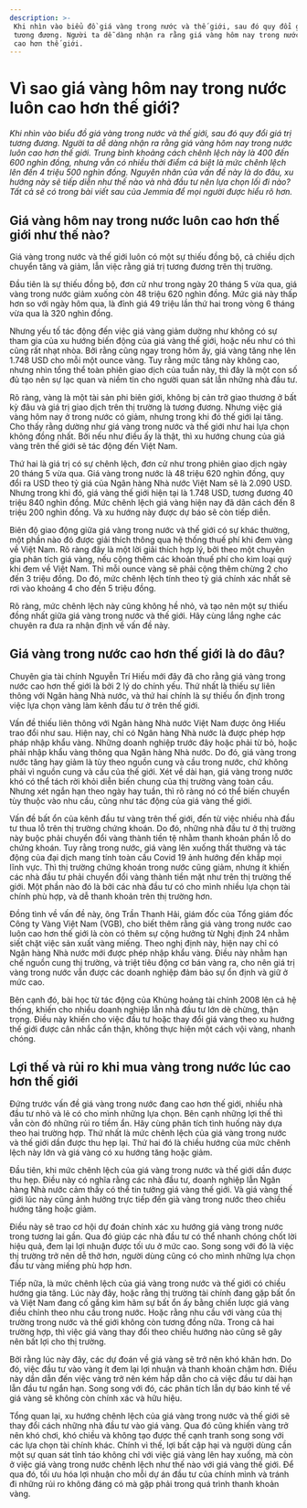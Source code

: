 ```yaml
---
description: >-
 Khi nhìn vào biểu đồ giá vàng trong nước và thế giới, sau đó quy đổi giá trị
 tương đương. Người ta dễ dàng nhận ra rằng giá vàng hôm nay trong nước luôn
 cao hơn thế giới.
---
```


# Vì sao giá vàng hôm nay trong nước luôn cao hơn thế giới?

_Khi nhìn vào biểu đồ giá vàng trong nước và thế giới, sau đó quy đổi giá trị tương đương. Người ta dễ dàng nhận ra rằng giá vàng hôm nay trong nước luôn cao hơn thế giới. Trung bình khoảng cách chênh lệch này là 400 đến 600 nghìn đồng, nhưng vẫn có nhiều thời điểm cá biệt là mức chênh lệch lên đến 4 triệu 500 nghìn đồng. Nguyên nhân của vấn đề này là do đâu, xu hướng này sẽ tiếp diễn như thế nào và nhà đầu tư nên lựa chọn lối đi nào? Tất cả sẽ có trong bài viết sau của Jemmia để mọi người được hiểu rõ hơn._

## Giá vàng hôm nay trong nước luôn cao hơn thế giới như thế nào?

Giá vàng trong nước và thế giới luôn có một sự thiếu đồng bộ, cả chiều dịch chuyển tăng và giảm, lẫn việc rằng giá trị tương đương trên thị trường.

Đầu tiên là sự thiếu đồng bộ, đơn cử như trong ngày 20 tháng 5 vừa qua, giá vàng trong nước giảm xuống còn 48 triệu 620 nghìn đồng. Mức giá này thấp hơn so với ngày hôm qua, là đỉnh giá 49 triệu lần thứ hai trong vòng 6 tháng vừa qua là 320 nghìn đồng.

Nhưng yếu tố tác động đến việc giá vàng giảm dường như không có sự tham gia của xu hướng biến động của giá vàng thế giới, hoặc nếu như có thì cũng rất nhạt nhòa. Bởi rằng cũng ngay trong hôm ấy, giá vàng tăng nhẹ lên 1.748 USD cho mỗi một ounce vàng. Tuy rằng mức tăng này không cao, nhưng nhìn tổng thể toàn phiên giao dịch của tuần này, thì đây là một con số đủ tạo nên sự lạc quan và niềm tin cho người quan sát lẫn những nhà đầu tư.

Rõ ràng, vàng là một tài sản phi biên giới, không bị cản trở giao thương ở bất kỳ đâu và giá trị giao dịch trên thị trường là tương đương. Nhưng việc giá vàng hôm nay ở trong nước có giảm, nhưng trong khi đó thế giới lại tăng. Cho thấy rằng dường như giá vàng trong nước và thế giới như hai lựa chọn không đồng nhất. Bởi nếu như điều ấy là thật, thì xu hướng chung của giá vàng trên thế giới sẽ tác động đến Việt Nam.

Thứ hai là giá trị có sự chênh lệch, đơn cử như trong phiên giao dịch ngày 20 tháng 5 vừa qua. Giá vàng trong nước là 48 triệu 620 nghìn đồng, quy đổi ra USD theo tỷ giá của Ngân hàng Nhà nước Việt Nam sẽ là 2.090 USD. Nhưng trong khi đó, giá vàng thế giới hiện tại là 1.748 USD, tương đương 40 triệu 840 nghìn đồng. Mức chênh lệch giá vàng hiện nay đã dãn cách đến 8 triệu 200 nghìn đồng. Và xu hướng này được dự báo sẽ còn tiếp diễn.

Biên độ giao động giữa giá vàng trong nước và thế giới có sự khác thường, một phần nào đó được giải thích thông qua hệ thống thuế phí khi đem vàng về Việt Nam. Rõ ràng đây là một lời giải thích hợp lý, bởi theo một chuyên gia phân tích giá vàng, nếu cộng thêm các khoản thuế phí cho kim loại quý khi đem về Việt Nam. Thì mỗi ounce vàng sẽ phải cộng thêm chừng 2 cho đến 3 triệu đồng. Do đó, mức chênh lệch tính theo tỷ giá chính xác nhất sẽ rơi vào khoảng 4 cho đến 5 triệu đồng.

Rõ ràng, mức chênh lệch này cũng không hề nhỏ, và tạo nên một sự thiếu đồng nhất giữa giá vàng trong nước và thế giới. Hãy cùng lắng nghe các chuyên ra đưa ra nhận định về vấn đề này.

## Giá vàng trong nước cao hơn thế giới là do đâu?

Chuyên gia tài chính Nguyễn Trí Hiếu mới đây đã cho rằng giá vàng trong nước cao hơn thế giới là bởi 2 lý do chính yếu. Thứ nhất là thiếu sự liên thông với Ngân hàng Nhà nước, và thứ hai chính là sự thiếu ổn định trong việc lựa chọn vàng làm kênh đầu tư ở trên thế giới.

Vấn đề thiếu liên thông với Ngân hàng Nhà nước Việt Nam được ông Hiếu trao đổi như sau. Hiện nay, chỉ có Ngân hàng Nhà nước là được phép hợp pháp nhập khẩu vàng. Những doanh nghiệp trước đây hoặc phải từ bỏ, hoặc phải nhập khẩu vàng thông qua Ngân hàng Nhà nước. Do đó, giá vàng trong nước tăng hay giảm là tùy theo nguồn cung và cầu trong nước, chứ không phải vì nguồn cung và cầu của thế giới. Xét về dài hạn, giá vàng trong nước khó có thể tách rời khỏi diễn biến chung của thị trường vàng toàn cầu. Nhưng xét ngắn hạn theo ngày hay tuần, thì rõ ràng nó có thể biến chuyển tùy thuộc vào nhu cầu, cũng như tác động của giá vàng thế giới.

Vấn đề bất ổn của kênh đầu tư vàng trên thế giới, đến từ việc nhiều nhà đầu tư thua lỗ trên thị trường chứng khoán. Do đó, những nhà đầu tư ở thị trường này buộc phải chuyển đổi vàng thành tiền tệ nhằm thanh khoản phần lỗ do chứng khoán. Tuy rằng trong nước, giá vàng lên xuống thất thường và tác động của đại dịch mang tính toàn cầu Covid 19 ảnh hướng đến khắp mọi lĩnh vực. Thì thị trường chứng khoán trong nước cũng giảm, nhưng ít khiến các nhà đầu tư phải chuyển đổi vàng thành tiền mặt như trên thị trường thế giới. Một phần nào đó là bởi các nhà đầu tư có cho mình nhiều lựa chọn tài chính phù hợp, và dễ thanh khoản trên thị trường hơn.

Đồng tình về vấn đề này, ông Trần Thanh Hải, giám đốc của Tổng giám đốc Công ty Vàng Việt Nam (VGB), cho biết thêm rằng giá vàng trong nước cao luôn cao hơn thế giới là còn có thêm sự cộng hưởng từ Nghị định 24 nhằm siết chặt việc sản xuất vàng miếng. Theo nghị định này, hiện nay chỉ có Ngân hàng Nhà nước mới được phép nhập khẩu vàng. Điều này nhằm hạn chế nguồn cung thị trường, và triệt tiêu động cơ bán vàng ra, cho nên giá trị vàng trong nước vẫn được các doanh nghiệp đảm bảo sự ổn định và giữ ở mức cao.

Bên cạnh đó, bài học từ tác động của Khủng hoảng tài chính 2008 lên cả hệ thống, khiến cho nhiều doanh nghiệp lẫn nhà đầu tư lớn dè chừng, thận trọng. Điều này khiến cho việc đầu tư hoặc thay đổi giá vàng theo xu hướng thế giới được cân nhắc cẩn thận, không thực hiện một cách vội vàng, nhanh chóng.

## Lợi thế và rủi ro khi mua vàng trong nước lúc cao hơn thế giới

Đứng trước vấn đề giá vàng trong nước đang cao hơn thế giới, nhiều nhà đầu tư nhỏ và lẻ có cho mình những lựa chọn. Bên cạnh những lợi thế thì vẫn còn đó những rủi ro tiềm ẩn. Hãy cùng phân tích tình huống này dựa theo hai trường hợp. Thứ nhất là mức chênh lệch của giá vàng trong nước và thế giới dần được thu hẹp lại. Thứ hai đó là chiều hướng của mức chênh lệch này lớn và giá vàng có xu hướng tăng hoặc giảm.

Đầu tiên, khi mức chênh lệch của giá vàng trong nước và thế giới dần được thu hẹp. Điều này có nghĩa rằng các nhà đầu tư, doanh nghiệp lẫn Ngân hàng Nhà nước cảm thấy có thể tin tưởng giá vàng thế giới. Và giá vàng thế giới lúc này cũng ảnh hưởng trực tiếp đến già vàng trong nước theo chiều hướng tăng hoặc giảm.

Điều này sẽ trao cơ hội dự đoán chính xác xu hướng giá vàng trong nước trong tương lai gần. Qua đó giúp các nhà đầu tư có thể nhanh chóng chốt lời hiệu quả, đem lại lợi nhuận được tối ưu ở mức cao. Song song với đó là việc thị trường trở nên dễ thở hơn, người dùng cũng có cho mình những lựa chọn đầu tư vàng miếng phù hợp hơn.

Tiếp nữa, là mức chênh lệch của giá vàng trong nước và thế giới có chiều hướng gia tăng. Lúc này đây, hoặc rằng thị trường tài chính đang gặp bất ổn và Việt Nam đang cố gắng kìm hãm sự bất ổn ấy bằng chiến lược giá vàng điều chỉnh theo nhu cầu trong nước. Hoặc rằng nhu cầu với vàng của thị trường trong nước và thế giới không còn tương đồng nữa. Trong cả hai trường hợp, thì việc giá vàng thay đổi theo chiều hướng nào cũng sẽ gây nên bất lợi cho thị trường.

Bởi rằng lúc này đây, các dự đoán về giá vàng sẽ trở nên khó khăn hơn. Do đó, việc đầu tư vào vàng ít đem lại lợi nhuận và thanh khoản chậm hơn. Điều này dần dẫn đến việc vàng trở nên kém hấp dẫn cho cả việc đầu tư dài hạn lẫn đầu tư ngắn hạn. Song song với đó, các phân tích lẫn dự báo kinh tế về giá vàng sẽ không còn chính xác và hữu hiệu.

Tổng quan lại, xu hướng chênh lệch của giá vàng trong nước và thế giới sẽ thay đổi cách những nhà đầu tư vào giá vàng. Qua đó cũng khiến vàng trở nên khó chơi, khó chiều và không tạo được thế cạnh tranh song song với các lựa chọn tài chính khác. Chính vì thế, lợi bất cập hại và người dùng cần một sự quan sát tỉnh táo không chỉ với việc giá vàng lên hay xuống, mà còn ở việc giá vàng trong nước chênh lệch như thế nào với giá vàng thế giới. Để qua đó, tối ưu hóa lợi nhuận cho mỗi dự án đầu tư của chính mình và tránh đi những rủi ro không đáng có mà gặp phải trong quá trình thanh khoản vàng.
